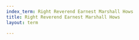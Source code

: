 ```yaml
---
index_term: Right Reverend Earnest Marshall Hows
title: Right Reverend Earnest Marshall Hows
layout: term

---
```


